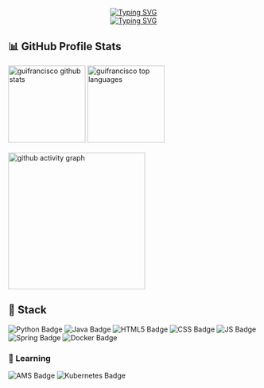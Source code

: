 

<p align="center">
  <a href="https://git.io/typing-svg"><img src="https://readme-typing-svg.demolab.com?font=Fira+Code&duration=1&center=true&vCenter=true&repeat=false&width=435&lines=Guilherme+Francisco" alt="Typing SVG" /></a><br>
  <a href="https://git.io/typing-svg"><img src="https://readme-typing-svg.demolab.com?font=Fira+Code&pause=1000&center=true&vCenter=true&width=435&lines=Full-stack+developer;Aways+learning+new+things" alt="Typing SVG" /></a>
</p>

## 📊 GitHub Profile Stats
<div>
  <!-- https://github.com/anuraghazra/github-readme-stats -->

  <a href="https://github.com/anuraghazra/github-readme-stats"><img alt="guifrancisco github stats" src="https://denvercoder1-github-readme-stats.vercel.app/api/?username=guifrancisco&show_icons=true&include_all_commits=true&count_private=true&theme=react&hide_border=true" height="155px"/></a>
  <a href="https://github.com/anuraghazra/github-readme-stats"><img alt="guifrancisco top languages" src="https://denvercoder1-github-readme-stats.vercel.app/api/top-langs/?username=guifrancisco&langs_count=8&layout=compact&theme=react&hide_border=true" height="155px"/></a></br></br>
  <a href="https://github.com/anuraghazra/github-readme-stats"><img alt="github activity graph" src="https://github-readme-activity-graph.cyclic.app/graph?username=guifrancisco&theme=react&hide_border=true" height="275px"/></a>
  
</div>




## 📘 Stack

![Python Badge](https://img.shields.io/badge/Python-14354C?style=for-the-badge&logo=python&logoColor=white)
![Java Badge](https://img.shields.io/badge/Java-ED8B00?style=for-the-badge&logo=java&logoColor=white)
![HTML5 Badge](https://img.shields.io/badge/HTML5-E34F26?style=for-the-badge&logo=html5&logoColor=white)
![CSS Badge](https://img.shields.io/badge/CSS3-1572B6?style=for-the-badge&logo=css3&logoColor=white)
![JS Badge](https://img.shields.io/badge/JavaScript-F7DF1E?style=for-the-badge&logo=javascript&logoColor=black)
![Spring Badge](https://img.shields.io/badge/Spring-6DB33F?style=for-the-badge&logo=spring&logoColor=white)
![Docker Badge](https://img.shields.io/badge/Docker-2496ED?style=for-the-badge&logo=docker&logoColor=white)

### 📖 Learning
![AMS Badge](https://img.shields.io/badge/Amazon_AWS-232F3E?style=for-the-badge&logo=amazon-aws&logoColor=white)
![Kubernetes Badge](https://img.shields.io/badge/Kubernetes-326CE5?logo=kubernetes&logoColor=fff&style=for-the-badge)
  
